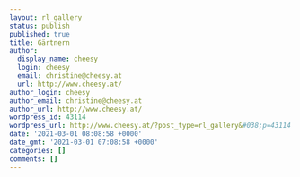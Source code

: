 ```yaml
---
layout: rl_gallery
status: publish
published: true
title: Gärtnern
author:
  display_name: cheesy
  login: cheesy
  email: christine@cheesy.at
  url: http://www.cheesy.at/
author_login: cheesy
author_email: christine@cheesy.at
author_url: http://www.cheesy.at/
wordpress_id: 43114
wordpress_url: http://www.cheesy.at/?post_type=rl_gallery&#038;p=43114
date: '2021-03-01 08:08:58 +0000'
date_gmt: '2021-03-01 07:08:58 +0000'
categories: []
comments: []
---
```

